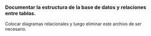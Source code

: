 ### Documentar la estructura de la base de datos y relaciones entre tablas.
Colocar diagramas relacionales y luego eliminar este archivo de ser necesario.